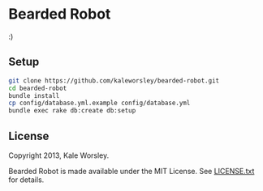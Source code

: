 Bearded Robot
=============

:)

Setup
-----

```bash
git clone https://github.com/kaleworsley/bearded-robot.git
cd bearded-robot
bundle install
cp config/database.yml.example config/database.yml
bundle exec rake db:create db:setup
```

License
-------

Copyright 2013, Kale Worsley.

Bearded Robot is made available under the MIT License. See [LICENSE.txt](LICENSE.txt) for details.
